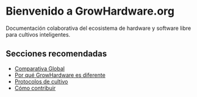 # Bienvenido a GrowHardware.org

Documentación colaborativa del ecosistema de hardware y software libre para cultivos inteligentes.

## Secciones recomendadas
- [Comparativa Global](comparativa.md)
- [Por qué GrowHardware es diferente](diferenciales.md)
- [Protocolos de cultivo](protocolos.md)
- [Cómo contribuir](contribuir.md)
